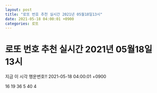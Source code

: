 ```yaml
---
layout: post
title: "로또 번호 추천 실시간 2021년 05월18일13시"
date: 2021-05-18 04:00:01 +0900
categories: 로또
---
```


# 로또 번호 추천 실시간 2021년 05월18일13시

지금 이 시각 행운번호!! 2021-05-18 04:00:01 +0900

 16  19  36  5  40  4 

